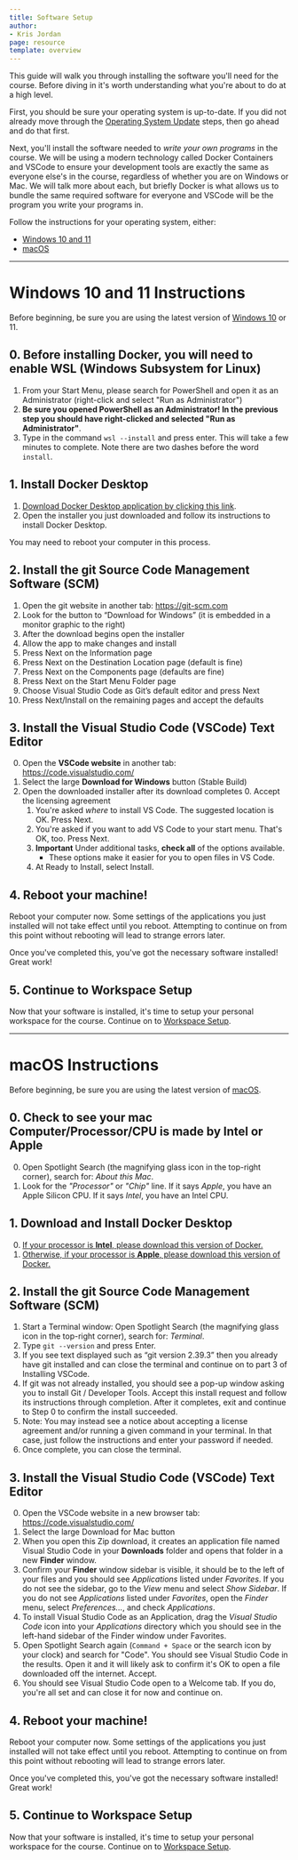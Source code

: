 ```yaml
---
title: Software Setup
author:
- Kris Jordan
page: resource
template: overview
---
```


This guide will walk you through installing the software you'll need for the course. Before diving in it's worth understanding what you're about to do at a high level.

First, you should be sure your operating system is up-to-date. If you did not already move through the [Operating System Update](/resources/setup/os-update.html) steps, then go ahead and do that first.

Next, you'll install the software needed to _write your own programs_ in the course. We will be using a modern technology called Docker Containers and VSCode to ensure your development tools are exactly the same as everyone else's in the course, regardless of whether you are on Windows or Mac. We will talk more about each, but briefly Docker is what allows us to bundle the same required software for everyone and VSCode will be the program you write your programs in.

Follow the instructions for your operating system, either:

* [Windows 10 and 11](#windows-10-and-11-instructions)
* [macOS](#macos-instructions)

-----

# Windows 10 and 11 Instructions

Before beginning, be sure you are using the latest version of [Windows 10](/resources/setup/os-update.html#windows-10) or 11.

## 0. Before installing Docker, you will need to enable WSL (Windows Subsystem for Linux)

1. From your Start Menu, please search for PowerShell and open it as an Administrator (right-click and select "Run as Administrator")
2. **Be sure you opened PowerShell as an Administrator! In the previous step you should have right-clicked and selected "Run as Administrator"**.
3. Type in the command `wsl --install` and press enter. This will take a few minutes to complete. Note there are two dashes before the word `install`.

## 1. Install Docker Desktop

1. [Download Docker Desktop application by clicking this link](https://desktop.docker.com/win/main/amd64/Docker%20Desktop%20Installer.exe).
2. Open the installer you just downloaded and follow its instructions to install Docker Desktop.

You may need to reboot your computer in this process.

## 2. Install the git Source Code Management Software (SCM)

1. Open the git website in another tab: <https://git-scm.com>
1. Look for the button to “Download for Windows” (it is embedded in a monitor graphic to the right)
1. After the download begins open the installer
1. Allow the app to make changes and install
1. Press Next on the Information page
1. Press Next on the Destination Location page (default is fine)
1. Press Next on the Components page (defaults are fine)
1. Press Next on the Start Menu Folder page
1. Choose Visual Studio Code as Git’s default editor and press Next
1. Press Next/Install on the remaining pages and accept the defaults

## 3. Install the Visual Studio Code (VSCode) Text Editor

0. Open the **VSCode website** in another tab: 
<a href="https://code.visualstudio.com/" target="_blank">https://code.visualstudio.com/</a>
1. Select the large **Download for Windows** button (Stable Build)
2. Open the downloaded installer after its download completes
   0. Accept the licensing agreement
   1. You're asked _where_ to install VS Code. The suggested location is OK. Press Next.
   2. You're asked if you want to add VS Code to your start menu. That's OK, too. Press Next.
   3. **Important** Under additional tasks, **check all** of the options available.
      - These options make it easier for you to open files in VS Code.
   4. At Ready to Install, select Install.

## 4. Reboot your machine!

Reboot your computer now. Some settings of the applications you just installed will not take effect until you reboot. Attempting to continue on from this point without rebooting will lead to strange errors later.

Once you've completed this, you've got the necessary software installed! Great work!

## 5. Continue to Workspace Setup

Now that your software is installed, it's time to setup your personal workspace for the course. Continue on to [Workspace Setup](/resources/setup/workspace.html).

----

# macOS Instructions

Before beginning, be sure you are using the latest version of [macOS](/resources/setup/os-update.html#macos).

## 0. Check to see your mac Computer/Processor/CPU is made by Intel or Apple

0. Open Spotlight Search (the magnifying glass icon in the top-right corner), search for: _About this Mac_.
1. Look for the _"Processor"_ or _"Chip"_ line. If it says _Apple_, you have an Apple Silicon CPU. If it says _Intel_, you have an Intel CPU.

## 1. Download and Install Docker Desktop

0. [If your processor is **Intel**, please download this version of Docker.](https://desktop.docker.com/mac/main/amd64/Docker.dmg)
1. [Otherwise, if your processor is **Apple**, please download this version of Docker.](https://desktop.docker.com/mac/main/arm64/Docker.dmg)

## 2. Install the git Source Code Management Software (SCM)

1. Start a Terminal window: Open Spotlight Search (the magnifying glass icon in the top-right corner), search for: _Terminal_.
1. Type `git --version` and press Enter.
1. If you see text displayed such as “git version 2.39.3” then you already have git installed and can close the terminal and continue on to part 3 of Installing VSCode.
1. If git was not already installed, you should see a pop-up window asking you to install Git / Developer Tools. Accept this install request and follow its instructions through completion. After it completes, exit and continue to Step 0 to confirm the install succeeded.
1. Note: You may instead see a notice about accepting a license agreement and/or running a given command in your terminal. In that case, just follow the instructions and enter your password if needed.
1. Once complete, you can close the terminal.

## 3. Install the Visual Studio Code (VSCode) Text Editor

0. Open the VSCode website in a new browser tab: <a href="https://code.visualstudio.com/" target="_blank">https://code.visualstudio.com/</a>
1. Select the large Download for Mac button
2. When you open this Zip download, it creates an application file named Visual Studio Code in your **Downloads** folder and opens that folder in a new **Finder** window.
3. Confirm your **Finder** window sidebar is visible, it should be to the left of your files and you should see _Applications_ listed under _Favorites_. If you do not see the sidebar, go to the _View_ menu and select _Show Sidebar_. If you do not see _Applications_ listed under _Favorites_, open the _Finder_ menu, select _Preferences..._, and check _Applications_.
4. To install Visual Studio Code as an Application, drag the _Visual Studio Code_ icon into your _Applications_ directory which you should see in the left-hand sidebar of the Finder window under Favorites.
5. Open Spotlight Search again (`Command + Space` or the search icon by your clock) and search for "Code". You should see Visual Studio Code in the results. Open it and it will likely ask to confirm it's OK to open a file downloaded off the internet. Accept.
6. You should see Visual Studio Code open to a Welcome tab. If you do, you're all set and can close it for now and continue on.

## 4. Reboot your machine!

Reboot your computer now. Some settings of the applications you just installed will not take effect until you reboot. Attempting to continue on from this point without rebooting will lead to strange errors later.

Once you've completed this, you've got the necessary software installed! Great work!

## 5. Continue to Workspace Setup

Now that your software is installed, it's time to setup your personal workspace for the course. Continue on to [Workspace Setup](/resources/setup/workspace.html).